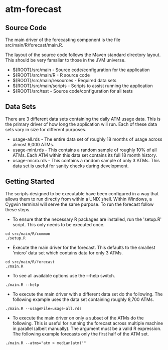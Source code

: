 atm-forecast
============

Source Code
------------
The main driver of the forecasting component is the file src/main/R/forecast/main.R. 

The layout of the source code follows the Maven standard directory layout.  This should be very famaliar to those in the JVM universe.

* ${ROOT}/src/main - Source code/configuration for the application
* ${ROOT}/src/main/R - R source code
* ${ROOT}/src/main/resources - Required data sets
* ${ROOT}/src/main/scripts - Scripts to assist running the application
* ${ROOT}/src/test - Source code/configuration for all tests

Data Sets
----------

There are 3 different data sets containing the daily ATM usage data.  This is the primary driver of how 
long the application will run.  Each of these data sets vary in size for different purposes.
* usage-all.rds - The entire data set of roughly 18 months of usage across almost 9,000 ATMs. 
* usage-mini.rds - This contains a random sample of roughly 10% of all ATMs.  Each ATM within this data set contains its full 18 month history.
* usage-micro.rds - This contains a random sample of only 3 ATMs.  This data set is useful for sanity checks during development.

Getting Started
---------------

The scripts designed to be executable have been configured in a way that allows them to run directly from within a UNIX shell.  Within Windows, a Cygwin terminal will serve the same purpose.  To run the forecast follow these steps.

* To ensure that the necessary R packages are installed, run the 'setup.R' script.  This only needs to be executed once.

```Shell
cd src/main/R/common
./setup.R
```

* Execute the main driver for the forecast.  This defaults to the smallest 'micro' data set which contains data for only 3 ATMs.

```Shell
cd src/main/R/forecast
./main.R
```

* To see all available options use the --help switch.

```Shell
./main.R --help
```

* To execute the main driver with a different data set do the following.  The following example uses the data set containing roughly 8,700 ATMs.

```Shell
./main.R --usageFile=usage-all.rds
```

* To execute the main driver on only a subset of the ATMs do the following.  This is useful for running the forecast across multiple machine in parallel (albeit manually).  The argument must be a valid R expression.  The following example forecasts only the first half of the ATM set.

```Shell
./main.R --atms="atm > median(atm)'"
```
